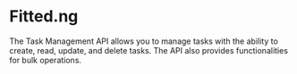 # Fitted.ng
The Task Management API allows you to manage tasks with the ability to create, read, update, and delete tasks. The API also provides functionalities for bulk operations.
